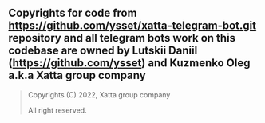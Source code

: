 Copyrights for code from https://github.com/ysset/xatta-telegram-bot.git repository 
and all telegram bots work on this codebase are owned by 
Lutskii Daniil (https://github.com/ysset) and Kuzmenko Oleg 
a.k.a Xatta group company
---
> Copyrights (C) 2022, Xatta group company
> 
> All right reserved.